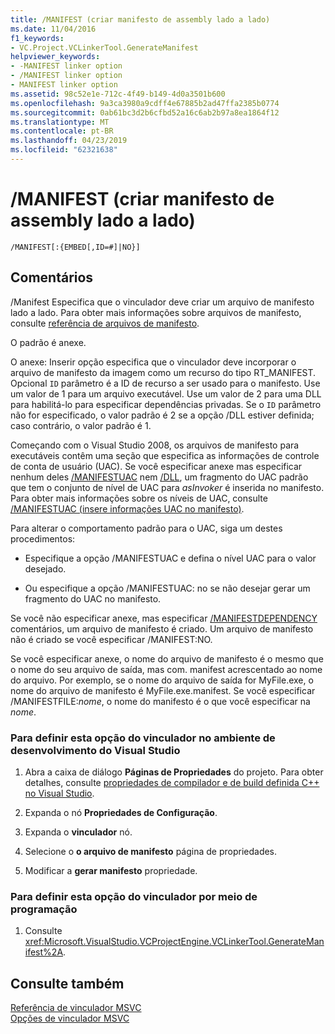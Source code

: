 ```yaml
---
title: /MANIFEST (criar manifesto de assembly lado a lado)
ms.date: 11/04/2016
f1_keywords:
- VC.Project.VCLinkerTool.GenerateManifest
helpviewer_keywords:
- -MANIFEST linker option
- /MANIFEST linker option
- MANIFEST linker option
ms.assetid: 98c52e1e-712c-4f49-b149-4d0a3501b600
ms.openlocfilehash: 9a3ca3980a9cdff4e67885b2ad47ffa2385b0774
ms.sourcegitcommit: 0ab61bc3d2b6cfbd52a16c6ab2b97a8ea1864f12
ms.translationtype: MT
ms.contentlocale: pt-BR
ms.lasthandoff: 04/23/2019
ms.locfileid: "62321638"
---
```

# <a name="manifest-create-side-by-side-assembly-manifest"></a>/MANIFEST (criar manifesto de assembly lado a lado)

```
/MANIFEST[:{EMBED[,ID=#]|NO}]
```

## <a name="remarks"></a>Comentários

/Manifest Especifica que o vinculador deve criar um arquivo de manifesto lado a lado. Para obter mais informações sobre arquivos de manifesto, consulte [referência de arquivos de manifesto](/windows/desktop/SbsCs/manifest-files-reference).

O padrão é anexe.

O anexe: Inserir opção especifica que o vinculador deve incorporar o arquivo de manifesto da imagem como um recurso do tipo RT_MANIFEST. Opcional `ID` parâmetro é a ID de recurso a ser usado para o manifesto. Use um valor de 1 para um arquivo executável. Use um valor de 2 para uma DLL para habilitá-lo para especificar dependências privadas. Se o `ID` parâmetro não for especificado, o valor padrão é 2 se a opção /DLL estiver definida; caso contrário, o valor padrão é 1.

Começando com o Visual Studio 2008, os arquivos de manifesto para executáveis contêm uma seção que especifica as informações de controle de conta de usuário (UAC). Se você especificar anexe mas especificar nenhum deles [/MANIFESTUAC](manifestuac-embeds-uac-information-in-manifest.md) nem [/DLL](dll-build-a-dll.md), um fragmento do UAC padrão que tem o conjunto de nível de UAC para *asInvoker* é inserida no manifesto. Para obter mais informações sobre os níveis de UAC, consulte [/MANIFESTUAC (insere informações UAC no manifesto)](manifestuac-embeds-uac-information-in-manifest.md).

Para alterar o comportamento padrão para o UAC, siga um destes procedimentos:

- Especifique a opção /MANIFESTUAC e defina o nível UAC para o valor desejado.

- Ou especifique a opção /MANIFESTUAC: no se não desejar gerar um fragmento do UAC no manifesto.

Se você não especificar anexe, mas especificar [/MANIFESTDEPENDENCY](manifestdependency-specify-manifest-dependencies.md) comentários, um arquivo de manifesto é criado. Um arquivo de manifesto não é criado se você especificar /MANIFEST:NO.

Se você especificar anexe, o nome do arquivo de manifesto é o mesmo que o nome do seu arquivo de saída, mas com. manifest acrescentado ao nome do arquivo. Por exemplo, se o nome do arquivo de saída for MyFile.exe, o nome do arquivo de manifesto é MyFile.exe.manifest.  Se você especificar /MANIFESTFILE:*nome*, o nome do manifesto é o que você especificar na *nome*.

### <a name="to-set-this-linker-option-in-the-visual-studio-development-environment"></a>Para definir esta opção do vinculador no ambiente de desenvolvimento do Visual Studio

1. Abra a caixa de diálogo **Páginas de Propriedades** do projeto. Para obter detalhes, consulte [propriedades de compilador e de build definida C++ no Visual Studio](../working-with-project-properties.md).

1. Expanda o nó **Propriedades de Configuração**.

1. Expanda o **vinculador** nó.

1. Selecione o **o arquivo de manifesto** página de propriedades.

1. Modificar a **gerar manifesto** propriedade.

### <a name="to-set-this-linker-option-programmatically"></a>Para definir esta opção do vinculador por meio de programação

1. Consulte <xref:Microsoft.VisualStudio.VCProjectEngine.VCLinkerTool.GenerateManifest%2A>.

## <a name="see-also"></a>Consulte também

[Referência de vinculador MSVC](linking.md)<br/>
[Opções de vinculador MSVC](linker-options.md)

